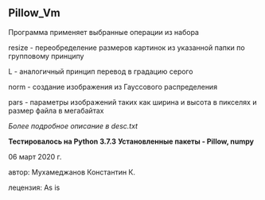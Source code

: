 Pillow_Vm
---------
Программа применяет выбранные операции из набора

resize - переобределение размеров картинок из указанной папки по групповому принципу

L - аналогичный принцип перевод в градацию серого

norm - создание изображения из Гауссового распределения

pars - параметры изображений таких как ширина и высота в пикселях и размер файла в мегабайтах

<i>Более подробное описание в desc.txt</i>

<b>Тестировалось на Python 3.7.3</b>
<b>Установленные пакеты - Pillow, numpy</b>

06 март 2020 г.

автор: Мухамеджанов Константин К.

лецензия: As is

